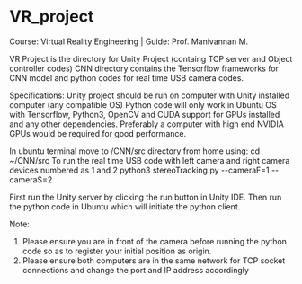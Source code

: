 # VR_project

Course: Virtual Reality Engineering | Guide: Prof. Manivannan M.

VR Project is the directory for Unity Project (containg TCP server and Object controller codes)
CNN directory contains the Tensorflow frameworks for CNN model and python codes for real time USB camera codes.

Specifications:
Unity project should be run on computer with Unity installed computer (any compatible OS)
Python code will only work in Ubuntu OS with Tensorflow, Python3, OpenCV and CUDA support for GPUs installed and any other dependencies. Preferably a computer with high end NVIDIA GPUs would be required for good performance.

In ubuntu terminal move to /CNN/src directory from home using:
 cd ~/CNN/src
To run the real time USB code with left camera and right camera devices numbered as 1 and 2
python3 stereoTracking.py --cameraF=1 --cameraS=2

First run the Unity server by clicking the run button in Unity IDE.
Then run the python code in Ubuntu which will initiate the python client. 

Note: 
1) Please ensure you are in front of the camera before running the python code so as to register your initial position as origin. 
2) Please ensure both computers are in the same network for TCP socket connections and change the port and IP address accordingly
